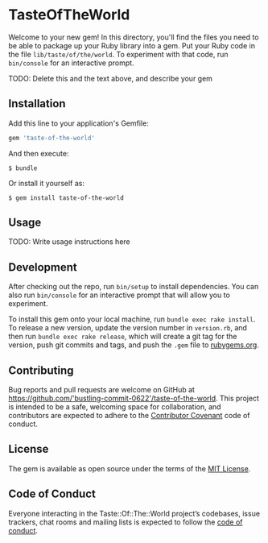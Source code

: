 # TasteOfTheWorld

Welcome to your new gem! In this directory, you'll find the files you need to be able to package up your Ruby library into a gem. Put your Ruby code in the file `lib/taste/of/the/world`. To experiment with that code, run `bin/console` for an interactive prompt.

TODO: Delete this and the text above, and describe your gem

## Installation

Add this line to your application's Gemfile:

```ruby
gem 'taste-of-the-world'
```

And then execute:

    $ bundle

Or install it yourself as:

    $ gem install taste-of-the-world

## Usage

TODO: Write usage instructions here

## Development

After checking out the repo, run `bin/setup` to install dependencies. You can also run `bin/console` for an interactive prompt that will allow you to experiment.

To install this gem onto your local machine, run `bundle exec rake install`. To release a new version, update the version number in `version.rb`, and then run `bundle exec rake release`, which will create a git tag for the version, push git commits and tags, and push the `.gem` file to [rubygems.org](https://rubygems.org).

## Contributing

Bug reports and pull requests are welcome on GitHub at https://github.com/'bustling-commit-0622'/taste-of-the-world. This project is intended to be a safe, welcoming space for collaboration, and contributors are expected to adhere to the [Contributor Covenant](http://contributor-covenant.org) code of conduct.

## License

The gem is available as open source under the terms of the [MIT License](https://opensource.org/licenses/MIT).

## Code of Conduct

Everyone interacting in the Taste::Of::The::World project’s codebases, issue trackers, chat rooms and mailing lists is expected to follow the [code of conduct](https://github.com/'bustling-commit-0622'/taste-of-the-world/blob/master/CODE_OF_CONDUCT.md).
